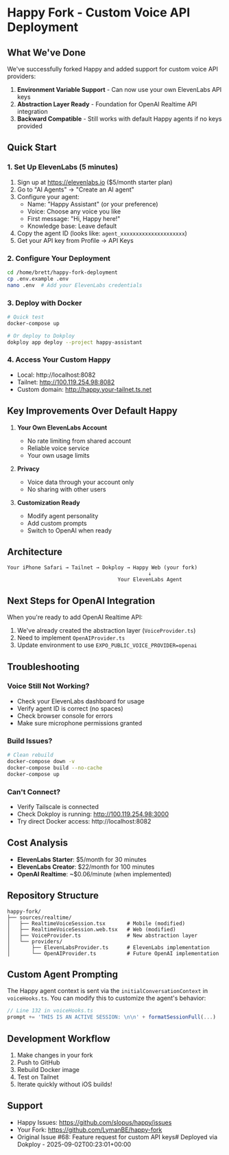 # Happy Fork - Custom Voice API Deployment

## What We've Done

We've successfully forked Happy and added support for custom voice API providers:

1. **Environment Variable Support** - Can now use your own ElevenLabs API keys
2. **Abstraction Layer Ready** - Foundation for OpenAI Realtime API integration
3. **Backward Compatible** - Still works with default Happy agents if no keys provided

## Quick Start

### 1. Set Up ElevenLabs (5 minutes)

1. Sign up at https://elevenlabs.io ($5/month starter plan)
2. Go to "AI Agents" → "Create an AI agent"
3. Configure your agent:
   - Name: "Happy Assistant" (or your preference)
   - Voice: Choose any voice you like
   - First message: "Hi, Happy here!"
   - Knowledge base: Leave default
4. Copy the agent ID (looks like: `agent_xxxxxxxxxxxxxxxxxxxxx`)
5. Get your API key from Profile → API Keys

### 2. Configure Your Deployment

```bash
cd /home/brett/happy-fork-deployment
cp .env.example .env
nano .env  # Add your ElevenLabs credentials
```

### 3. Deploy with Docker

```bash
# Quick test
docker-compose up

# Or deploy to Dokploy
dokploy app deploy --project happy-assistant
```

### 4. Access Your Custom Happy

- Local: http://localhost:8082
- Tailnet: http://100.119.254.98:8082
- Custom domain: http://happy.your-tailnet.ts.net

## Key Improvements Over Default Happy

1. **Your Own ElevenLabs Account**
   - No rate limiting from shared account
   - Reliable voice service
   - Your own usage limits

2. **Privacy**
   - Voice data through your account only
   - No sharing with other users

3. **Customization Ready**
   - Modify agent personality
   - Add custom prompts
   - Switch to OpenAI when ready

## Architecture

```
Your iPhone Safari → Tailnet → Dokploy → Happy Web (your fork)
                                              ↓
                                    Your ElevenLabs Agent
```

## Next Steps for OpenAI Integration

When you're ready to add OpenAI Realtime API:

1. We've already created the abstraction layer (`VoiceProvider.ts`)
2. Need to implement `OpenAIProvider.ts`
3. Update environment to use `EXPO_PUBLIC_VOICE_PROVIDER=openai`

## Troubleshooting

### Voice Still Not Working?
- Check your ElevenLabs dashboard for usage
- Verify agent ID is correct (no spaces)
- Check browser console for errors
- Make sure microphone permissions granted

### Build Issues?
```bash
# Clean rebuild
docker-compose down -v
docker-compose build --no-cache
docker-compose up
```

### Can't Connect?
- Verify Tailscale is connected
- Check Dokploy is running: http://100.119.254.98:3000
- Try direct Docker access: http://localhost:8082

## Cost Analysis

- **ElevenLabs Starter**: $5/month for 30 minutes
- **ElevenLabs Creator**: $22/month for 100 minutes  
- **OpenAI Realtime**: ~$0.06/minute (when implemented)

## Repository Structure

```
happy-fork/
├── sources/realtime/
│   ├── RealtimeVoiceSession.tsx       # Mobile (modified)
│   ├── RealtimeVoiceSession.web.tsx   # Web (modified)
│   ├── VoiceProvider.ts               # New abstraction layer
│   └── providers/
│       ├── ElevenLabsProvider.ts      # ElevenLabs implementation
│       └── OpenAIProvider.ts          # Future OpenAI implementation
```

## Custom Agent Prompting

The Happy agent context is sent via the `initialConversationContext` in `voiceHooks.ts`.
You can modify this to customize the agent's behavior:

```typescript
// Line 132 in voiceHooks.ts
prompt += 'THIS IS AN ACTIVE SESSION: \n\n' + formatSessionFull(...)
```

## Development Workflow

1. Make changes in your fork
2. Push to GitHub
3. Rebuild Docker image
4. Test on Tailnet
5. Iterate quickly without iOS builds!

## Support

- Happy Issues: https://github.com/slopus/happy/issues
- Your Fork: https://github.com/LymanBE/happy-fork
- Original Issue #68: Feature request for custom API keys# Deployed via Dokploy - 2025-09-02T00:23:01+00:00

